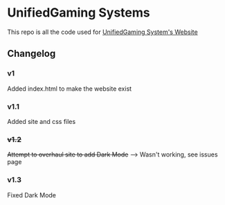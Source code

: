 # UnifiedGaming Systems

This repo is all the code used for [UnifiedGaming System's Website](https://unifiedgaming-systems.mazeymoos.com)

## Changelog
### v1
Added index.html to make the website exist
### v1.1
Added site and css files

### ~~v1.2~~
~~Attempt to overhaul site to add Dark Mode~~ --> Wasn't working, see issues page

### v1.3
Fixed Dark Mode
